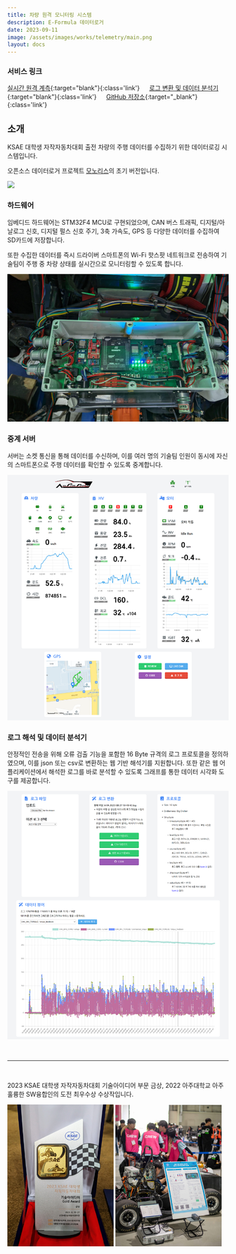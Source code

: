```yaml
---
title: 차량 원격 모니터링 시스템
description: E-Formula 데이터로거
date: 2023-09-11
image: /assets/images/works/telemetry/main.png
layout: docs
---
```


### 서비스 링크
[실시간 원격 계측](https://a-fa.luftaquila.io/telemetry){:target="blank"}{:class='link'}
&emsp;
[로그 변환 및 데이터 분석기](https://a-fa.luftaquila.io/telemetry/review){:target="blank"}{:class='link'}
&emsp;
[GitHub 저장소](https://github.com/luftaquila/a-fa-telemetry){:target="_blank"}{:class='link'}

## 소개

KSAE 대학생 자작자동차대회 출전 차량의 주행 데이터를 수집하기 위한 데이터로깅 시스템입니다.

오픈소스 데이터로거 프로젝트 [모노리스](https://luftaquila.io/works/monolith/)의 초기 버전입니다.

![](/assets/images/works/telemetry/poster.jpg)

### 하드웨어
임베디드 하드웨어는 STM32F4 MCU로 구현되었으며, CAN 버스 트래픽, 디지털/아날로그 신호, 디지털 펄스 신호 주기, 3축 가속도, GPS 등 다양한 데이터를 수집하여 SD카드에 저장합니다.

또한 수집한 데이터를 즉시 드라이버 스마트폰의 Wi-Fi 핫스팟 네트워크로 전송하여 기술팀이 주행 중 차량 상태를 실시간으로 모니터링할 수 있도록 합니다.

![](/assets/posts/e-formula/2023-08-29-lv-introduction/lv.jpg)

### 중계 서버
서버는 소켓 통신을 통해 데이터를 수신하며, 이를 여러 명의 기술팀 인원이 동시에 자신의 스마트폰으로 주행 데이터를 확인할 수 있도록 중계합니다.

![](/assets/images/works/telemetry/telemetry.png)

### 로그 해석 및 데이터 분석기
안정적인 전송을 위해 오류 검출 기능을 포함한 16 Byte 규격의 로그 프로토콜을 정의하였으며, 이를 json 또는 csv로 변환하는 웹 기반 해석기를 지원합니다. 또한 같은 웹 어플리케이션에서 해석한 로그를 바로 분석할 수 있도록 그래프를 통한 데이터 시각화 도구를 제공합니다.

![](/assets/images/works/telemetry/data.png)

<br>
<hr>
<br>

2023 KSAE 대학생 자작자동차대회 기술아이디어 부문 금상, 2022 아주대학교 아주 훌륭한 SW융합인의 도전 최우수상 수상작입니다.

<div class='center'>
    <img src='/assets/images/works/telemetry/trophy.jpg' style='width: 48%'>
    <img src='/assets/images/works/telemetry/panel.jpg' style='width: 48%'>
</div>

<style>
img {
    max-height: none!important;
}
</style>
